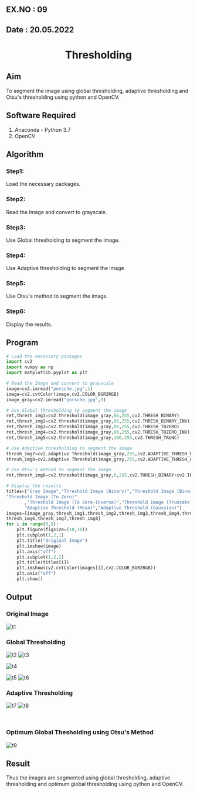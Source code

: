 ## EX.NO : 09
## Date : 20.05.2022
# <p align="center"> Thresholding</p>
## Aim
To segment the image using global thresholding, adaptive thresholding and Otsu's thresholding using python and OpenCV.

## Software Required
1. Anaconda - Python 3.7
2. OpenCV

## Algorithm
### Step1:
Load the necessary packages.
### Step2:
Read the Image and convert to grayscale.
### Step3:
Use Global thresholding to segment the image.
### Step4:
Use Adaptive thresholding to segment the image
### Step5:
Use Otsu's method to segment the image.
### Step6:
Display the results.


## Program
```python
# Load the necessary packages
import cv2
import numpy as np
import matplotlib.pyplot as plt

# Read the Image and convert to grayscale
image=cv2.imread("porsche.jpg",1)
image=cv2.cvtColor(image,cv2.COLOR_BGR2RGB)
image_gray=cv2.imread("porsche.jpg",0)

# Use Global thresholding to segment the image
ret,thresh_img1=cv2.threshold(image_gray,86,255,cv2.THRESH_BINARY)
ret,thresh_img2=cv2.threshold(image_gray,86,255,cv2.THRESH_BINARY_INV)
ret,thresh_img3=cv2.threshold(image_gray,86,255,cv2.THRESH_TOZERO)
ret,thresh_img4=cv2.threshold(image_gray,86,255,cv2.THRESH_TOZERO_INV)
ret,thresh_img5=cv2.threshold(image_gray,100,255,cv2.THRESH_TRUNC)

# Use Adaptive thresholding to segment the image
thresh_img7=cv2.adaptive Threshold(image_gray,255,cv2.ADAPTIVE_THRESH_MEAN_C,cv2.THRESH_BINARY,11,2)
thresh_img8=cv2.adaptive Threshold(image_gray,255,cv2.ADAPTIVE_THRESH_GAUSSIAN_C,cv2.THRESH_BINARY,11,2)

# Use Otsu's method to segment the image 
ret,thresh_img6=cv2.threshold(image_gray,0,255,cv2.THRESH_BINARY+cv2.THRESH_OTSU)

# Display the results
titles=["Gray Image","Threshold Image (Binary)","Threshold Image (Binary Inverse)",
"Threshold Image (To Zero)"
       ,"Threshold Image (To Zero-Inverse)","Threshold Image (Truncate)","Otsu",
       "Adaptive Threshold (Mean)","Adaptive Threshold (Gaussian)"]
images=[image_gray,thresh_img1,thresh_img2,thresh_img3,thresh_img4,thresh_img5,
thresh_img6,thresh_img7,thresh_img8]
for i in range(0,9):
    plt.figure(figsize=(10,10))
    plt.subplot(1,2,1)
    plt.title("Original Image")
    plt.imshow(image)
    plt.axis("off")
    plt.subplot(1,2,2)
    plt.title(titles[i])
    plt.imshow(cv2.cvtColor(images[i],cv2.COLOR_BGR2RGB))
    plt.axis("off")
    plt.show()
```
## Output
### Original Image
![t1](https://user-images.githubusercontent.com/75235704/171362997-bef5b79c-3aff-4e25-a510-13d9e3653cd4.png)
<br>

### Global Thresholding
![t2](https://user-images.githubusercontent.com/75235704/171363099-4e50d158-36d9-40b9-bd1f-7ec9a0462347.png)
![t3](https://user-images.githubusercontent.com/75235704/171363269-71ea6073-64e1-4a7e-b5c2-4908c8bb974e.png)

![t4](https://user-images.githubusercontent.com/75235704/171363380-fa823abd-a198-4a95-b003-1295139465ff.png)

![t5](https://user-images.githubusercontent.com/75235704/171363398-cd11fd0a-b842-45eb-b840-dd04103ae771.png)
![t6](https://user-images.githubusercontent.com/75235704/171363425-d6a424bf-e3d6-4880-8abb-5fc9fc3da018.png)

### Adaptive Thresholding

![t7](https://user-images.githubusercontent.com/75235704/171363479-e0ba6b0b-d037-49ec-a2d6-a14a1cb1efac.png)
![t8](https://user-images.githubusercontent.com/75235704/171363497-e06247e1-2c38-4626-bfd6-69e07bb42dc6.png)

<br>

### Optimum Global Thesholding using Otsu's Method
![t9](https://user-images.githubusercontent.com/75235704/171363528-d5a71f64-3cd5-42fb-aec0-f68ae0467000.png)
<br>

## Result
Thus the images are segmented using global thresholding, adaptive thresholding and optimum global thresholding using python and OpenCV.

